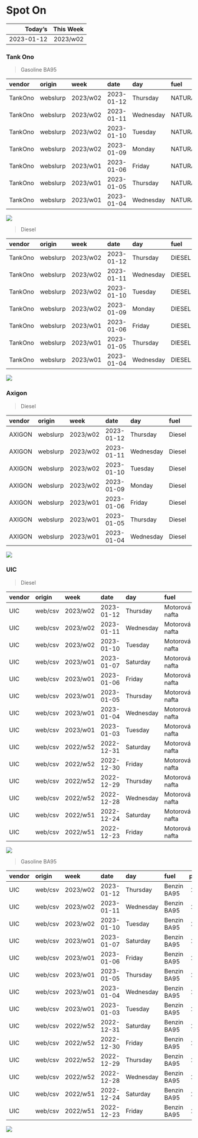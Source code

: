 Spot On
================

|    Today’s | This Week |
|-----------:|----------:|
| 2023-01-12 |  2023/w02 |

### Tank Ono

> Gasoline BA95

| vendor  | origin   | week     | date       | day       | fuel      | price | PriceVAT |
|:--------|:---------|:---------|:-----------|:----------|:----------|------:|---------:|
| TankOno | webslurp | 2023/w02 | 2023-01-12 | Thursday  | NATURAL95 | 28.84 |     34.9 |
| TankOno | webslurp | 2023/w02 | 2023-01-11 | Wednesday | NATURAL95 | 28.84 |     34.9 |
| TankOno | webslurp | 2023/w02 | 2023-01-10 | Tuesday   | NATURAL95 | 28.84 |     34.9 |
| TankOno | webslurp | 2023/w02 | 2023-01-09 | Monday    | NATURAL95 | 28.84 |     34.9 |
| TankOno | webslurp | 2023/w01 | 2023-01-06 | Friday    | NATURAL95 | 28.84 |     34.9 |
| TankOno | webslurp | 2023/w01 | 2023-01-05 | Thursday  | NATURAL95 | 28.84 |     34.9 |
| TankOno | webslurp | 2023/w01 | 2023-01-04 | Wednesday | NATURAL95 | 28.84 |     34.9 |

<img src="SpotOn_files/figure-gfm/tono-ba95-1.png" style="display: block; margin: auto auto auto 0;" />

> Diesel

| vendor  | origin   | week     | date       | day       | fuel   | price | PriceVAT |
|:--------|:---------|:---------|:-----------|:----------|:-------|------:|---------:|
| TankOno | webslurp | 2023/w02 | 2023-01-12 | Thursday  | DIESEL | 29.67 |     35.9 |
| TankOno | webslurp | 2023/w02 | 2023-01-11 | Wednesday | DIESEL | 29.67 |     35.9 |
| TankOno | webslurp | 2023/w02 | 2023-01-10 | Tuesday   | DIESEL | 29.67 |     35.9 |
| TankOno | webslurp | 2023/w02 | 2023-01-09 | Monday    | DIESEL | 29.67 |     35.9 |
| TankOno | webslurp | 2023/w01 | 2023-01-06 | Friday    | DIESEL | 29.67 |     35.9 |
| TankOno | webslurp | 2023/w01 | 2023-01-05 | Thursday  | DIESEL | 29.67 |     35.9 |
| TankOno | webslurp | 2023/w01 | 2023-01-04 | Wednesday | DIESEL | 29.67 |     35.9 |

<img src="SpotOn_files/figure-gfm/tono-diesel-1.png" style="display: block; margin: auto auto auto 0;" />

### Axigon

> Diesel

| vendor | origin   | week     | date       | day       | fuel   | price | PriceVAT |
|:-------|:---------|:---------|:-----------|:----------|:-------|------:|---------:|
| AXIGON | webslurp | 2023/w02 | 2023-01-12 | Thursday  | Diesel |  30.6 |     37.0 |
| AXIGON | webslurp | 2023/w02 | 2023-01-11 | Wednesday | Diesel |  30.6 |     37.0 |
| AXIGON | webslurp | 2023/w02 | 2023-01-10 | Tuesday   | Diesel |  30.6 |     37.0 |
| AXIGON | webslurp | 2023/w02 | 2023-01-09 | Monday    | Diesel |  31.1 |     37.7 |
| AXIGON | webslurp | 2023/w01 | 2023-01-06 | Friday    | Diesel |  31.1 |     37.7 |
| AXIGON | webslurp | 2023/w01 | 2023-01-05 | Thursday  | Diesel |  31.1 |     37.7 |
| AXIGON | webslurp | 2023/w01 | 2023-01-04 | Wednesday | Diesel |  31.1 |     37.7 |

<img src="SpotOn_files/figure-gfm/axigon-diesel-1.png" style="display: block; margin: auto auto auto 0;" />

### UIC

> Diesel

| vendor | origin  | week     | date       | day       | fuel           | price | priceVAT |
|:-------|:--------|:---------|:-----------|:----------|:---------------|------:|---------:|
| UIC    | web/csv | 2023/w02 | 2023-01-12 | Thursday  | Motorová nafta |  29.1 |     35.2 |
| UIC    | web/csv | 2023/w02 | 2023-01-11 | Wednesday | Motorová nafta |  29.0 |     35.1 |
| UIC    | web/csv | 2023/w02 | 2023-01-10 | Tuesday   | Motorová nafta |  29.0 |     35.1 |
| UIC    | web/csv | 2023/w01 | 2023-01-07 | Saturday  | Motorová nafta |  29.2 |     35.3 |
| UIC    | web/csv | 2023/w01 | 2023-01-06 | Friday    | Motorová nafta |  28.9 |     35.0 |
| UIC    | web/csv | 2023/w01 | 2023-01-05 | Thursday  | Motorová nafta |  29.4 |     35.6 |
| UIC    | web/csv | 2023/w01 | 2023-01-04 | Wednesday | Motorová nafta |  29.8 |     36.1 |
| UIC    | web/csv | 2023/w01 | 2023-01-03 | Tuesday   | Motorová nafta |  29.9 |     36.2 |
| UIC    | web/csv | 2022/w52 | 2022-12-31 | Saturday  | Motorová nafta |  29.8 |     36.1 |
| UIC    | web/csv | 2022/w52 | 2022-12-30 | Friday    | Motorová nafta |  29.8 |     36.1 |
| UIC    | web/csv | 2022/w52 | 2022-12-29 | Thursday  | Motorová nafta |  29.8 |     36.1 |
| UIC    | web/csv | 2022/w52 | 2022-12-28 | Wednesday | Motorová nafta |  29.7 |     35.9 |
| UIC    | web/csv | 2022/w51 | 2022-12-24 | Saturday  | Motorová nafta |  29.6 |     35.8 |
| UIC    | web/csv | 2022/w51 | 2022-12-23 | Friday    | Motorová nafta |  29.5 |     35.7 |

<img src="SpotOn_files/figure-gfm/uic-diesel-1.png" style="display: block; margin: auto auto auto 0;" />

> Gasoline BA95

| vendor | origin  | week     | date       | day       | fuel        | price | priceVAT |
|:-------|:--------|:---------|:-----------|:----------|:------------|------:|---------:|
| UIC    | web/csv | 2023/w02 | 2023-01-12 | Thursday  | Benzin BA95 |  28.7 |     34.7 |
| UIC    | web/csv | 2023/w02 | 2023-01-11 | Wednesday | Benzin BA95 |  28.5 |     34.5 |
| UIC    | web/csv | 2023/w02 | 2023-01-10 | Tuesday   | Benzin BA95 |  28.6 |     34.6 |
| UIC    | web/csv | 2023/w01 | 2023-01-07 | Saturday  | Benzin BA95 |  28.7 |     34.7 |
| UIC    | web/csv | 2023/w01 | 2023-01-06 | Friday    | Benzin BA95 |  28.8 |     34.8 |
| UIC    | web/csv | 2023/w01 | 2023-01-05 | Thursday  | Benzin BA95 |  28.8 |     34.8 |
| UIC    | web/csv | 2023/w01 | 2023-01-04 | Wednesday | Benzin BA95 |  29.1 |     35.2 |
| UIC    | web/csv | 2023/w01 | 2023-01-03 | Tuesday   | Benzin BA95 |  29.1 |     35.2 |
| UIC    | web/csv | 2022/w52 | 2022-12-31 | Saturday  | Benzin BA95 |  28.9 |     35.0 |
| UIC    | web/csv | 2022/w52 | 2022-12-30 | Friday    | Benzin BA95 |  28.8 |     34.8 |
| UIC    | web/csv | 2022/w52 | 2022-12-29 | Thursday  | Benzin BA95 |  28.8 |     34.8 |
| UIC    | web/csv | 2022/w52 | 2022-12-28 | Wednesday | Benzin BA95 |  28.7 |     34.7 |
| UIC    | web/csv | 2022/w51 | 2022-12-24 | Saturday  | Benzin BA95 |  28.5 |     34.5 |
| UIC    | web/csv | 2022/w51 | 2022-12-23 | Friday    | Benzin BA95 |  27.9 |     33.8 |

<img src="SpotOn_files/figure-gfm/uic-ba95-1.png" style="display: block; margin: auto auto auto 0;" />
